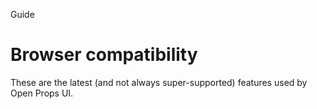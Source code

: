 <script setup lang="ts">
		import Baseline from "../.vitepress/theme/app/components/Baseline.vue"
const limited = ['field-sizing', 'popover','container-style-queries', 'scope', 'interpolate-size', 'details-content', 'accent-color', 'starting-style', 'overlay', 'datalist']
const baseline2024 = ['details-name','transition-behavior','content-visibility', 'light-dark']
const baseline2023 = ['container-queries', 'color-mix', 'has','nesting']
</script>

<hgroup>
<p>Guide</p>
<h1>Browser compatibility</h1>
<p>These are the latest (and not always super-supported) features used by Open Props UI.</p>
</hgroup>

<Baseline :ids="[...limited, ...baseline2024, ...baseline2023]" />

